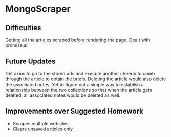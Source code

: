 # MongoScraper

## Difficulties

Getting all the articles scraped before rendering the page. Dealt with promise.all

## Future Updates

Get axios to go to the stored urls and execute another cheerio to comb through the article to obtain the briefs.
Deleting the article would also delete the associated notes. Yet to figure out a simple way to establish a relationship between the two collections so that when the article gets deleted, all associated notes would be deleted as well.

## Improvements over Suggested Homework

- Scrapes multiple websites.
- Clears unsaved articles only.
